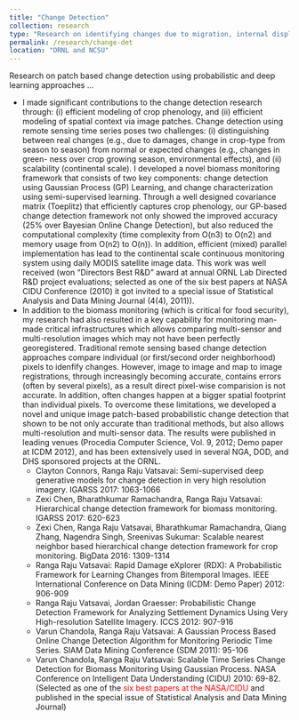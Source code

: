 ```yaml
---
title: "Change Detection"
collection: research
type: "Research on identifying changes due to migration, internal displacement, disaster, ..."
permalink: /research/change-det
location: "ORNL and NCSU"
---
```


Research on patch based change detection using probabilistic and deep learning approaches ...

<ul>
  <li>I made significant contributions to the change detection research through: (i) efficient modeling of crop phenology, 
    and (ii) efficient modeling of spatial context via image patches. Change detection using remote sensing time series poses 
    two challenges: (i) distinguishing between real changes (e.g., due to damages, change in crop-type from season to season) 
    from normal or expected changes (e.g., changes in green- ness over crop growing season, environmental effects), and 
    (ii) scalability (continental scale). I developed a novel biomass monitoring framework that consists of two key 
    components: change detection using Gaussian Process (GP) Learning, and change characterization using semi-supervised 
    learning. Through a well designed covariance matrix (Toeplitz) that efficiently captures crop phenology, our GP-based 
    change detection framework not only showed the improved accuracy (25% over Bayesian Online Change Detection), but also 
    reduced the computational complexity (time complexity from O(n3) to O(n2) and memory usage from O(n2) to O(n)). 
    In addition, efficient (mixed) parallel implementation has lead to the continental scale continuous monitoring 
    system using daily MODIS satellite image data. This work was well received (won “Directors Best R&D” award at annual 
    ORNL Lab Directed R&D project evaluations; selected as one of the six best papers at NASA CIDU Conference (2010) 
    it got invited to a special issue of Statistical Analysis and Data Mining Journal (4(4), 2011)). 
  </li>
  <li>In addition to the biomass monitoring (which is critical for food security), my research had also resulted 
    in a key capability for monitoring man-made critical infrastructures which allows comparing multi-sensor and 
    multi-resolution images which may not have been perfectly georegistered. Traditional remote sensing based change
    detection approaches compare individual (or first/second order neighborhood) pixels to idenfify changes. However,
    image to image and map to image registrations, through increasingly becoming accurate, contains errors (often by several
    pixels), as a result direct pixel-wise comparision is not accurate. In addition, often changes happen at a bigger spatial
    footprint than individual pixels. To overcome these limitations, we developed a novel and unique image patch-based 
    probabilistic change detection that shown to be not only accurate than traditional methods, but also allows 
    multi-resolution and multi-sensor data. The results were published in leading venues (Procedia Computer Science, 
    Vol. 9, 2012; Demo paper at ICDM 2012), and has been extensively used in several NGA, DOD, and DHS sponsored 
    projects at the ORNL. 
    <ul>
      <li>Clayton Connors, Ranga Raju Vatsavai: Semi-supervised deep generative models for change detection 
        in very high resolution imagery. IGARSS 2017: 1063-1066 </li>
      <li>Zexi Chen, Bharathkumar Ramachandra, Ranga Raju Vatsavai: Hierarchical change detection 
        framework for biomass monitoring. IGARSS 2017: 620-623 </li>
      <li>Zexi Chen, Ranga Raju Vatsavai, Bharathkumar Ramachandra, Qiang Zhang, Nagendra Singh, 
        Sreenivas Sukumar: Scalable nearest neighbor based hierarchical change detection framework for crop monitoring. 
        BigData 2016: 1309-1314 </li>
      <li>Ranga Raju Vatsavai: Rapid Damage eXplorer (RDX): A Probabilistic Framework for Learning Changes from 
        Bitemporal Images. IEEE International Conference on Data Mining (ICDM: Demo Paper) 2012: 906-909</li>
      <li>Ranga Raju Vatsavai, Jordan Graesser: Probabilistic Change Detection Framework for Analyzing 
        Settlement Dynamics Using Very High-resolution Satellite Imagery. ICCS 2012: 907-916</li>
      <li>Varun Chandola, Ranga Raju Vatsavai: A Gaussian Process Based Online Change Detection Algorithm for 
        Monitoring Periodic Time Series. SIAM Data Mining Conference (SDM 2011): 95-106 </li>
      <li>Varun Chandola, Ranga Raju Vatsavai: Scalable Time Series Change Detection for Biomass Monitoring 
            Using Gaussian Process. NASA Conference on Intelligent Data Understanding (CIDU) 2010: 69-82.
            (Selected as one of the <span style="color:red">six best papers at the NASA/CIDU</span> and 
            published in the special issue of Statistical Analysis and Data Mining Journal)</li>
    </ul>
  </li>
  </ul>
    
    
